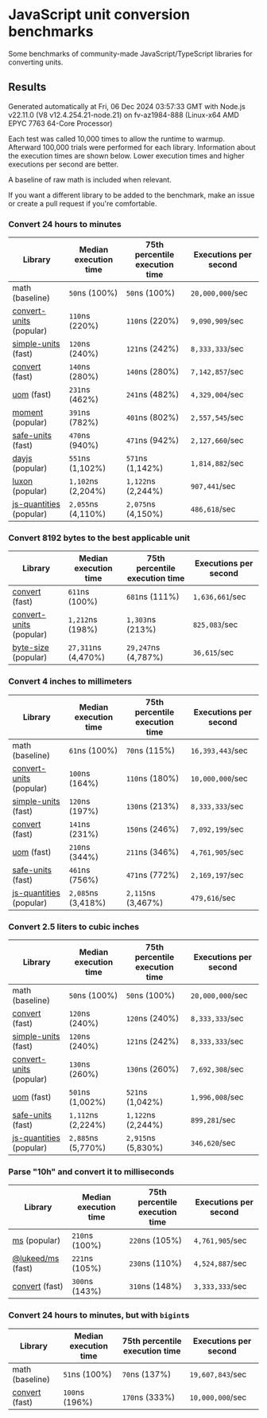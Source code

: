 # JavaScript unit conversion benchmarks

Some benchmarks of community-made JavaScript/TypeScript libraries for converting units.

## Results

<!-- beginblock(results) -->

Generated automatically at Fri, 06 Dec 2024 03:57:33 GMT with Node.js v22.11.0 (V8 v12.4.254.21-node.21) on fv-az1984-888 (Linux-x64 AMD EPYC 7763 64-Core Processor)

Each test was called 10,000 times to allow the runtime to warmup.
Afterward 100,000 trials were performed for each library.
Information about the execution times are shown below.
Lower execution times and higher executions per second are better.

A baseline of raw math is included when relevant.

If you want a different library to be added to the benchmark, make an issue or create a pull request if you're comfortable.

### Convert 24 hours to minutes

| Library                                                            | Median execution time | 75th percentile execution time | Executions per second |
| ------------------------------------------------------------------ | --------------------- | ------------------------------ | --------------------- |
| math (baseline)                                                    | `50`ns (100%)         | `50`ns (100%)                  | `20,000,000`/sec      |
| [convert-units](https://npmjs.com/package/convert-units) (popular) | `110`ns (220%)        | `110`ns (220%)                 | `9,090,909`/sec       |
| [simple-units](https://npmjs.com/package/simple-units) (fast)      | `120`ns (240%)        | `121`ns (242%)                 | `8,333,333`/sec       |
| [convert](https://npmjs.com/package/convert) (fast)                | `140`ns (280%)        | `140`ns (280%)                 | `7,142,857`/sec       |
| [uom](https://npmjs.com/package/uom) (fast)                        | `231`ns (462%)        | `241`ns (482%)                 | `4,329,004`/sec       |
| [moment](https://npmjs.com/package/moment) (popular)               | `391`ns (782%)        | `401`ns (802%)                 | `2,557,545`/sec       |
| [safe-units](https://npmjs.com/package/safe-units) (fast)          | `470`ns (940%)        | `471`ns (942%)                 | `2,127,660`/sec       |
| [dayjs](https://npmjs.com/package/dayjs) (popular)                 | `551`ns (1,102%)      | `571`ns (1,142%)               | `1,814,882`/sec       |
| [luxon](https://npmjs.com/package/luxon) (popular)                 | `1,102`ns (2,204%)    | `1,122`ns (2,244%)             | `907,441`/sec         |
| [js-quantities](https://npmjs.com/package/js-quantities) (popular) | `2,055`ns (4,110%)    | `2,075`ns (4,150%)             | `486,618`/sec         |

### Convert 8192 bytes to the best applicable unit

| Library                                                            | Median execution time | 75th percentile execution time | Executions per second |
| ------------------------------------------------------------------ | --------------------- | ------------------------------ | --------------------- |
| [convert](https://npmjs.com/package/convert) (fast)                | `611`ns (100%)        | `681`ns (111%)                 | `1,636,661`/sec       |
| [convert-units](https://npmjs.com/package/convert-units) (popular) | `1,212`ns (198%)      | `1,303`ns (213%)               | `825,083`/sec         |
| [byte-size](https://npmjs.com/package/byte-size) (popular)         | `27,311`ns (4,470%)   | `29,247`ns (4,787%)            | `36,615`/sec          |

### Convert 4 inches to millimeters

| Library                                                            | Median execution time | 75th percentile execution time | Executions per second |
| ------------------------------------------------------------------ | --------------------- | ------------------------------ | --------------------- |
| math (baseline)                                                    | `61`ns (100%)         | `70`ns (115%)                  | `16,393,443`/sec      |
| [convert-units](https://npmjs.com/package/convert-units) (popular) | `100`ns (164%)        | `110`ns (180%)                 | `10,000,000`/sec      |
| [simple-units](https://npmjs.com/package/simple-units) (fast)      | `120`ns (197%)        | `130`ns (213%)                 | `8,333,333`/sec       |
| [convert](https://npmjs.com/package/convert) (fast)                | `141`ns (231%)        | `150`ns (246%)                 | `7,092,199`/sec       |
| [uom](https://npmjs.com/package/uom) (fast)                        | `210`ns (344%)        | `211`ns (346%)                 | `4,761,905`/sec       |
| [safe-units](https://npmjs.com/package/safe-units) (fast)          | `461`ns (756%)        | `471`ns (772%)                 | `2,169,197`/sec       |
| [js-quantities](https://npmjs.com/package/js-quantities) (popular) | `2,085`ns (3,418%)    | `2,115`ns (3,467%)             | `479,616`/sec         |

### Convert 2.5 liters to cubic inches

| Library                                                            | Median execution time | 75th percentile execution time | Executions per second |
| ------------------------------------------------------------------ | --------------------- | ------------------------------ | --------------------- |
| math (baseline)                                                    | `50`ns (100%)         | `50`ns (100%)                  | `20,000,000`/sec      |
| [convert](https://npmjs.com/package/convert) (fast)                | `120`ns (240%)        | `120`ns (240%)                 | `8,333,333`/sec       |
| [simple-units](https://npmjs.com/package/simple-units) (fast)      | `120`ns (240%)        | `121`ns (242%)                 | `8,333,333`/sec       |
| [convert-units](https://npmjs.com/package/convert-units) (popular) | `130`ns (260%)        | `130`ns (260%)                 | `7,692,308`/sec       |
| [uom](https://npmjs.com/package/uom) (fast)                        | `501`ns (1,002%)      | `521`ns (1,042%)               | `1,996,008`/sec       |
| [safe-units](https://npmjs.com/package/safe-units) (fast)          | `1,112`ns (2,224%)    | `1,122`ns (2,244%)             | `899,281`/sec         |
| [js-quantities](https://npmjs.com/package/js-quantities) (popular) | `2,885`ns (5,770%)    | `2,915`ns (5,830%)             | `346,620`/sec         |

### Parse "10h" and convert it to milliseconds

| Library                                                   | Median execution time | 75th percentile execution time | Executions per second |
| --------------------------------------------------------- | --------------------- | ------------------------------ | --------------------- |
| [ms](https://npmjs.com/package/ms) (popular)              | `210`ns (100%)        | `220`ns (105%)                 | `4,761,905`/sec       |
| [@lukeed/ms](https://npmjs.com/package/@lukeed/ms) (fast) | `221`ns (105%)        | `230`ns (110%)                 | `4,524,887`/sec       |
| [convert](https://npmjs.com/package/convert) (fast)       | `300`ns (143%)        | `310`ns (148%)                 | `3,333,333`/sec       |

### Convert 24 hours to minutes, but with `bigint`s

| Library                                             | Median execution time | 75th percentile execution time | Executions per second |
| --------------------------------------------------- | --------------------- | ------------------------------ | --------------------- |
| math (baseline)                                     | `51`ns (100%)         | `70`ns (137%)                  | `19,607,843`/sec      |
| [convert](https://npmjs.com/package/convert) (fast) | `100`ns (196%)        | `170`ns (333%)                 | `10,000,000`/sec      |

<!-- endblock(results) -->

